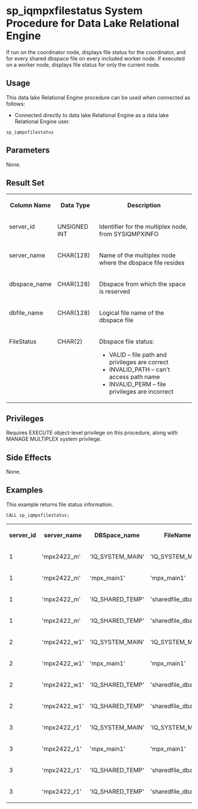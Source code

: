 <!-- loioa23accd884f210158ae2f17452390330 -->

# sp\_iqmpxfilestatus System Procedure for Data Lake Relational Engine

If run on the coordinator node, displays file status for the coordinator, and for every shared dbspace file on every included worker node. If executed on a worker node, displays file status for only the current node.



<a name="loioa23accd884f210158ae2f17452390330__section_umy_gqn_14b"/>

## Usage

This data lake Relational Engine procedure can be used when connected as follows:

-   Connected directly to data lake Relational Engine as a data lake Relational Engine user.



```
sp_iqmpxfilestatus
```



<a name="loioa23accd884f210158ae2f17452390330__section_lm4_ppc_fbc"/>

## Parameters

None.



## Result Set


<table>
<tr>
<th valign="top">

Column Name

</th>
<th valign="top">

Data Type

</th>
<th valign="top">

Description

</th>
</tr>
<tr>
<td valign="top">

server\_id

</td>
<td valign="top">

UNSIGNED INT

</td>
<td valign="top">

Identifier for the multiplex node, from SYSIQMPXINFO

</td>
</tr>
<tr>
<td valign="top">

server\_name

</td>
<td valign="top">

CHAR\(128\)

</td>
<td valign="top">

Name of the multiplex node where the dbspace file resides

</td>
</tr>
<tr>
<td valign="top">

dbspace\_name

</td>
<td valign="top">

CHAR\(128\)

</td>
<td valign="top">

Dbspace from which the space is reserved

</td>
</tr>
<tr>
<td valign="top">

dbfile\_name

</td>
<td valign="top">

CHAR\(128\)

</td>
<td valign="top">

Logical file name of the dbspace file

</td>
</tr>
<tr>
<td valign="top">

FileStatus

</td>
<td valign="top">

CHAR\(2\)

</td>
<td valign="top">

Dbspace file status:

-   VALID – file path and privileges are correct
-   INVALID\_PATH – can't access path name
-   INVALID\_PERM – file privileges are incorrect



</td>
</tr>
</table>



## Privileges

Requires EXECUTE object-level privilege on this procedure, along with MANAGE MULTIPLEX system privilege.



## Side Effects

None.



## Examples

This example returns file status information.

```
CALL sp_iqmpxfilestatus;
```


<table>
<tr>
<th valign="top">

server\_id

</th>
<th valign="top">

server\_name

</th>
<th valign="top">

DBSpace\_name

</th>
<th valign="top">

FileName

</th>
<th valign="top">

FileStatus

</th>
</tr>
<tr>
<td valign="top">

1

</td>
<td valign="top">

'mpx2422\_m'

</td>
<td valign="top">

'IQ\_SYSTEM\_MAIN'

</td>
<td valign="top">

'IQ\_SYSTEM\_MAIN'

</td>
<td valign="top">

'VALID'

</td>
</tr>
<tr>
<td valign="top">

1

</td>
<td valign="top">

'mpx2422\_m'

</td>
<td valign="top">

'mpx\_main1'

</td>
<td valign="top">

'mpx\_main1'

</td>
<td valign="top">

'VALID'

</td>
</tr>
<tr>
<td valign="top">

1

</td>
<td valign="top">

'mpx2422\_m'

</td>
<td valign="top">

'IQ\_SHARED\_TEMP'

</td>
<td valign="top">

'sharedfile\_dba'

</td>
<td valign="top">

'VALID'

</td>
</tr>
<tr>
<td valign="top">

1

</td>
<td valign="top">

'mpx2422\_m'

</td>
<td valign="top">

'IQ\_SHARED\_TEMP'

</td>
<td valign="top">

'sharedfile\_dba1'

</td>
<td valign="top">

'VALID'

</td>
</tr>
<tr>
<td valign="top">

2

</td>
<td valign="top">

'mpx2422\_w1'

</td>
<td valign="top">

'IQ\_SYSTEM\_MAIN'

</td>
<td valign="top">

'IQ\_SYSTEM\_MAIN'

</td>
<td valign="top">

'VALID'

</td>
</tr>
<tr>
<td valign="top">

2

</td>
<td valign="top">

'mpx2422\_w1'

</td>
<td valign="top">

'mpx\_main1'

</td>
<td valign="top">

'mpx\_main1'

</td>
<td valign="top">

'VALID'

</td>
</tr>
<tr>
<td valign="top">

2

</td>
<td valign="top">

'mpx2422\_w1'

</td>
<td valign="top">

'IQ\_SHARED\_TEMP'

</td>
<td valign="top">

'sharedfile\_dba'

</td>
<td valign="top">

'VALID'

</td>
</tr>
<tr>
<td valign="top">

2

</td>
<td valign="top">

'mpx2422\_w1'

</td>
<td valign="top">

'IQ\_SHARED\_TEMP'

</td>
<td valign="top">

'sharedfile\_dba1'

</td>
<td valign="top">

'VALID'

</td>
</tr>
<tr>
<td valign="top">

3

</td>
<td valign="top">

'mpx2422\_r1'

</td>
<td valign="top">

'IQ\_SYSTEM\_MAIN'

</td>
<td valign="top">

'IQ\_SYSTEM\_MAIN'

</td>
<td valign="top">

'VALID'

</td>
</tr>
<tr>
<td valign="top">

3

</td>
<td valign="top">

'mpx2422\_r1'

</td>
<td valign="top">

'mpx\_main1'

</td>
<td valign="top">

'mpx\_main1'

</td>
<td valign="top">

'VALID'

</td>
</tr>
<tr>
<td valign="top">

3

</td>
<td valign="top">

'mpx2422\_r1'

</td>
<td valign="top">

'IQ\_SHARED\_TEMP'

</td>
<td valign="top">

'sharedfile\_dba'

</td>
<td valign="top">

'VALID'

</td>
</tr>
<tr>
<td valign="top">

3

</td>
<td valign="top">

'mpx2422\_r1'

</td>
<td valign="top">

'IQ\_SHARED\_TEMP'

</td>
<td valign="top">

'sharedfile\_dba1'

</td>
<td valign="top">

'VALID'

</td>
</tr>
</table>

